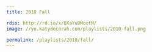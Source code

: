 ```yaml
---
title: 2010 Fall

rdio: http://rd.io/x/QXaYuDMoxtM/
image: //yo.katydecorah.com/playlists/2010-fall.png

permalink: /playlists/2010/fall/
---
```

